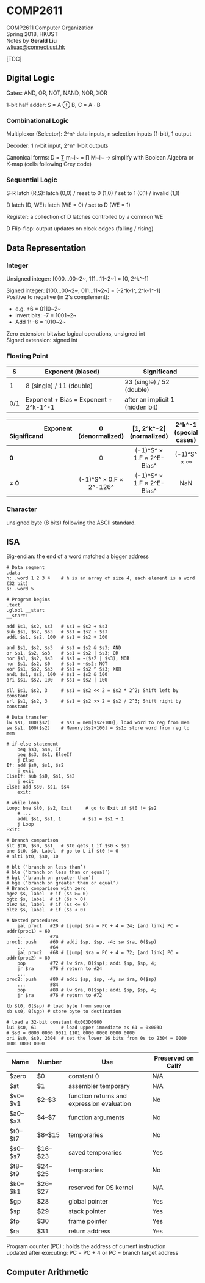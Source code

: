 # COMP2611

COMP2611	Computer Organization  
Spring 2018, HKUST  
Notes by **Gerald Liu**  
[wliuax@connect.ust.hk](mailto:wliuax@connect.ust.hk)

[TOC]

## Digital Logic

Gates: AND, OR, NOT, NAND, NOR, XOR

1-bit half adder: S = A &oplus; B, C = A &sdot; B

### Combinational Logic

Multiplexor (Selector): 2^n^ data inputs, n selection inputs (1-bit), 1 output

Decoder: 1 n-bit input, 2^n^ 1-bit outputs

Canonical forms: D = &sum; m~i~ = &prod; M~i~ &rarr; simplify with Boolean Algebra or K-map (cells following Grey code)

### Sequential Logic

S-R latch (R,S): latch (0,0) / reset to 0 (1,0) / set to 1 (0,1) / invalid (1,1)

D latch (D, WE): latch (WE = 0) / set to D (WE = 1)

Register: a collection of D latches controlled by a common WE

D Flip-flop: output updates on clock edges (falling / rising)

## Data Representation

### Integer

Unsigned integer: [000...00~2~, 111...11~2~] = [0, 2^k^-1]

Signed integer: [100...00~2~, 011...11~2~] = [-2^k-1^, 2^k-1^-1]  
Positive to negative (in 2's complement):
- e.g. +6 = 0110~2~
- Invert bits: -7 = 1001~2~
- Add 1: -6 = 1010~2~

Zero extension: bitwise logical operations, unsigned int  
Signed extension: signed int

### Floating Point

| S    | Exponent (biased)                     | Significand                      |
| ---- | ------------------------------------- | -------------------------------- |
| 1    | 8 (single) / 11 (double)              | 23 (single) / 52 (double)        |
| 0/1  | Exponent + Bias = Exponent + 2^k-1^-1 | after an implicit 1 (hidden bit) |

| &nbsp;&nbsp;&nbsp;&nbsp;&nbsp;&nbsp;&nbsp;&nbsp;&nbsp;&nbsp;&nbsp;&nbsp;&nbsp;&nbsp;&nbsp;&nbsp;&nbsp;&nbsp;&nbsp;&nbsp;&nbsp;Exponent <br/>Significand | 0<br/>(denormalized) | [1, 2^k^-2]<br/>(normalized) | 2^k^-1<br/>(special cases) |
| :----------------------------------------------------------- | :------------: | :-----------: | :-----------: |
| **0**                                                       |       0        |       (-1)^S^ &times; 1.F &times; 2^E-Bias^       |       (-1)^S^ &times; &infin;       |
| $\neq$ **0**                                             |    (-1)^S^ &times; 0.F &times; 2^-126^    |       (-1)^S^ &times; 1.F &times; 2^E-Bias^       |       NaN       |

### Character

unsigned byte (8 bits) following the ASCII standard.

## ISA

Big-endian: the end of a word matched a bigger address

```
# Data segment
.data
h: .word 1 2 3 4	# h is an array of size 4, each element is a word (32 bit)
s: .word 5

# Program begins
.text
.globl __start
__start:

add $s1, $s2, $s3	# $s1 = $s2 + $s3
sub $s1, $s2, $s3	# $s1 = $s2 - $s3
addi $s1, $s2, 100	# $s1 = $s2 + 100

and $s1, $s2, $s3	# $s1 = $s2 & $s3; AND
or $s1, $s2, $s3	# $s1 = $s2 | $s3; OR
nor $s1, $s2, $s3	# $s1 = ~($s2 | $s3); NOR
nor $s1, $s2, $0	# $s1 = ~$s2; NOT
xor $s1, $s2, $s3	# $s1 = $s2 ^ $s3; XOR
andi $s1, $s2, 100	# $s1 = $s2 & 100
ori $s1, $s2, 100	# $s1 = $s2 | 100

sll $s1, $s2, 3		# $s1 = $s2 << 2 = $s2 * 2^2; Shift left by constant
srl $s1, $s2, 3		# $s1 = $s2 >> 2 = $s2 / 2^3; Shift right by constant

# Data transfer
lw $s1, 100($s2)	# $s1 = mem[$s2+100]; load word to reg from mem
sw $s1, 100($s2)	# Memory[$s2+100] = $s1; store word from reg to mem

# if-else statement
	beq $s3, $s4, If
	beq $s3, $s1, ElseIf
	j Else
If: add $s0, $s1, $s2
	j exit
ElseIf: sub $s0, $s1, $s2
	j exit
Else: add $s0, $s1, $s4
	exit:

# while loop
Loop: bne $t0, $s2, Exit	 # go to Exit if $t0 != $s2
	# ...
	addi $s1, $s1, 1		# $s1 = $s1 + 1
	j Loop
Exit:

# Branch comparison
slt $t0, $s0, $s1	# $t0 gets 1 if $s0 < $s1
bne $t0, $0, Label	# go to L if $t0 != 0
# slti $t0, $s0, 10

# blt (‘branch on less than’)
# ble (‘branch on less than or equal’)
# bgt (‘branch on greater than’)
# bge (‘branch on greater than or equal’)
# Branch comparison with zero
bgez $s, label	# if ($s >= 0)
bgtz $s, label	# if ($s > 0)
blez $s, label	# if ($s <= 0)
bltz $s, label	# if ($s < 0)

# Nested procedures
	jal proc1	#20 # [jump] $ra = PC + 4 = 24; [and link] PC = addr(proc1) = 60
	...	        #24
proc1: push		#60 # addi $sp, $sp, -4; sw $ra, 0($sp)
	...         #64
	jal proc2   #68 # [jump] $ra = PC + 4 = 72; [and link] PC = addr(proc2) = 80
	pop         #72 # lw $ra, 0($sp); addi $sp, $sp, 4;
	jr $ra      #76 # return to #24
	...
proc2: push		#80 # addi $sp, $sp, -4; sw $ra, 0($sp)
	...       	#84
	pop         #88 # lw $ra, 0($sp); addi $sp, $sp, 4;
	jr $ra      #76 # return to #72

lb $t0, 0($sp) # load byte from source
sb $s0, 0($gp) # store byte to destination

# load a 32-bit constant 0x003D0900
lui $s0, 61		    # load upper immediate as 61 = 0x003D
# $s0 = 0000 0000 0011 1101 0000 0000 0000 0000
ori $s0, $s0, 2304	# set the lower 16 bits from 0s to 2304 = 0000 1001 0000 0000
```

| Name      | Number  | Use                                                          | Preserved on Call? |
| --------- | ------- | ------------------------------------------------------------ | --------------------- |
| \$zero    | \$0      | constant 0                                                   | N/A                   |
| \$at      | \$1      | assembler temporary                                          | N/A                 |
| \$v0–\$v1 | \$2–\$3   | function returns and expression evaluation        | No                    |
| \$a0–\$a3   | \$4–\$7   | function arguments                                           | No                    |
| \$t0–\$t7   | \$8–\$15  | temporaries                                                  | No                    |
| \$s0–\$s7   | \$16–\$23 | saved temporaries                                            | Yes                   |
| \$t8–\$t9   | \$24–\$25 | temporaries                                                  | No                    |
| \$k0–\$k1   | \$26–\$27 | reserved for OS kernel                                       | N/A                   |
| \$gp     | \$28     | global pointer                                        | Yes |
| \$sp       | \$29     | stack pointer | Yes                   |
| \$fp       | \$30     | frame pointer | Yes                   |
| \$ra       | \$31     | return address | Yes                   |

Program counter (PC) : holds the address of current instruction  
updated after executing: PC = PC + 4 or PC = branch target address

## Computer Arithmetic